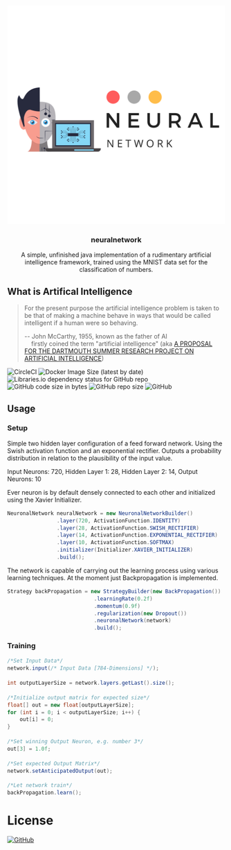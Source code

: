 

<p align="center"><img src="docs/images/logo/neuralnetwork-logo-color.png?raw=true" alt="neuralnetwork logo"></p>

<h3 align="center">
	neuralnetwork
</h3>

<p align="center">
  A simple, unfinished java implementation of a rudimentary artificial intelligence framework, trained using the MNIST data set for the classification of numbers.
</p>

## What is Artifical Intelligence

> For the present purpose the artificial intelligence problem is taken to be that of making a machine behave in ways that would be called intelligent if a human were so behaving.
>
> -- John McCarthy, 1955, known as the father of AI <br>
> &nbsp;&nbsp;&nbsp; firstly coined the term "artificial intelligence"  (aka [A PROPOSAL FOR THE DARTMOUTH SUMMER RESEARCH PROJECT ON ARTIFICIAL INTELLIGENCE](http://www-formal.stanford.edu/jmc/history/dartmouth/dartmouth.html))

![CircleCI](https://img.shields.io/circleci/build/github/KlotzJesse/neuralnetwork?style=flat-square)
![Docker Image Size (latest by date)](https://img.shields.io/docker/image-size/jesseklotz2306/neuralnetwork?style=flat-square)
![Libraries.io dependency status for GitHub repo](https://img.shields.io/librariesio/github/KlotzJesse/neuralnetwork?style=flat-square)
![GitHub code size in bytes](https://img.shields.io/github/languages/code-size/KlotzJesse/neuralnetwork?style=flat-square)
![GitHub repo size](https://img.shields.io/github/repo-size/KlotzJesse/neuralnetwork?style=flat-square)
![GitHub](https://img.shields.io/github/license/KlotzJesse/neuralnetwork?style=flat-square)

## Usage

### Setup

Simple two hidden layer configuration of a feed forward network. Using the Swish activation function and an exponential rectifier. Outputs a probability distribution in relation to the plausibility of the input value.

Input Neurons: 720, 
Hidden Layer 1: 28, 
Hidden Layer 2: 14, 
Output Neurons: 10

Ever neuron is by default densely connected to each other and initialized using the Xavier Initializer.

```java
NeuronalNetwork neuralNetwork = new NeuronalNetworkBuilder()
                .layer(720, ActivationFunction.IDENTITY)
                .layer(28, ActivationFunction.SWISH_RECTIFIER)
                .layer(14, ActivationFunction.EXPONENTIAL_RECTIFIER)
                .layer(10, ActivationFunction.SOFTMAX)
                .initializer(Initializer.XAVIER_INITIALIZER)
                .build();
```

The network is capable of carrying out the learning process using various learning techniques. At the moment just Backpropagation is implemented.


```java
Strategy backPropagation = new StrategyBuilder(new BackPropagation())
                            .learningRate(0.2f)
                            .momentum(0.9f)
                            .regularization(new Dropout())
                            .neuronalNetwork(network)
                            .build();
```

### Training

```java
/*Set Input Data*/
network.input(/* Input Data [784-Dimensions] */);

int outputLayerSize = network.layers.getLast().size();

/*Initialize output matrix for expected size*/
float[] out = new float[outputLayerSize];
for (int i = 0; i < outputLayerSize; i++) {
    out[i] = 0;
}

/*Set winning Output Neuron, e.g. number 3*/
out[3] = 1.0f;

/*Set expected Output Matrix*/
network.setAnticipatedOutput(out);

/*Let network train*/
backPropagation.learn();
```

# License

<a href="https://tldrlegal.com/license/gnu-general-public-license-v3-(gpl-3)" target="_blank">![GitHub](https://img.shields.io/github/license/KlotzJesse/neuralnetwork?style=for-the-badge)</a>
